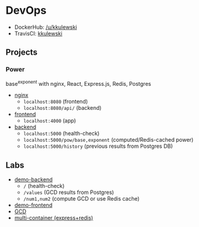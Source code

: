 # DevOps
- DockerHub: [/u/kkulewski](https://hub.docker.com/u/kkulewski)  
- TravisCI: [kkulewski](https://travis-ci.com/github/kkulewski)
## Projects
### Power
base<sup>exponent</sup> with nginx, React, Express.js, Redis, Postgres
* [nginx](/nginx/)
  * `localhost:8080` (frontend)
  * `localhost:8080/api/` (backend)
* [frontend](/frontend/) 
  * `localhost:4000` (app)
* [backend](/backend/)
  * `localhost:5000` (health-check)
  * `localhost:5000/pow/base,exponent` (computed/Redis-cached power)
  * `localhost:5000/history` (previous results from Postgres DB)
## Labs
* [demo-backend](/previous-labs/backend/)
  * `/` (health-check)
  * `/values` (GCD results from Postgres)
  * `/num1,num2` (compute GCD or use Redis cache)
* [demo-frontend](/previous-labs/frontend/)
* [GCD](/previous-labs/nwd/)
* [multi-container (express+redis)](/previous-labs/multicontapp/)
